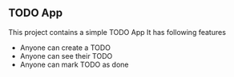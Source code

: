 ## TODO App
This project contains a simple TODO App
It has following features

- Anyone can create a TODO
- Anyone can see their TODO
- Anyone can mark TODO as done